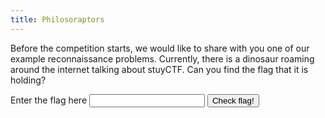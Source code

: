 ```yaml
---
title: Philosoraptors
---
```


Before the competition starts, we would like to share with you one of our example reconnaissance problems. Currently, there is a dinosaur roaming around the internet talking about stuyCTF. Can you find the flag that it is holding?

<form class="form-inline" onsubmit="if($('#flag-input').val()=='stuyctf{googl3_m3m3$}'){alert('Correct! We hope to see you when the competition starts! :)');}else{alert('Sorry... that does not seem correct :(');}return false;">
    <div class="form-group">
        <label class="sr-only" for="flag-input">Enter the flag here</label>
        <input type="text" class="form-control" id="flag-input">
        <button type="submit" class="btn btn-primary">Check flag!</button>
    </div>
</form>
